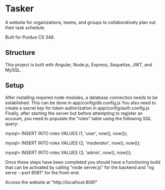# Tasker

A website for organizations, teams, and groups to collaboratively plan out their task schedule.

Built for Purdue CS 348.

## Structure

This project is built with Angular, Node.js, Express, Sequelize, JWT, and MySQL.

## Setup

After installing required node modules, a database connection needs to be established.
This can be done in app/config/db.config.js
You also need to create a secret key for token authorization in app/config/auth.config.js
Finally, after starting the server but before attempting to register an account, you need to populate the "roles" table using the following SQL query:

mysql> INSERT INTO roles VALUES (1, 'user', now(), now());

mysql> INSERT INTO roles VALUES (2, 'moderator', now(), now());

mysql> INSERT INTO roles VALUES (3, 'admin', now(), now());

Once these steps have been completed you should have a functioning build that can be activated by calling "node server.js" for the backend and "ng serve --port 8081" for the front-end.

Access the website at "http://localhost:8081"
